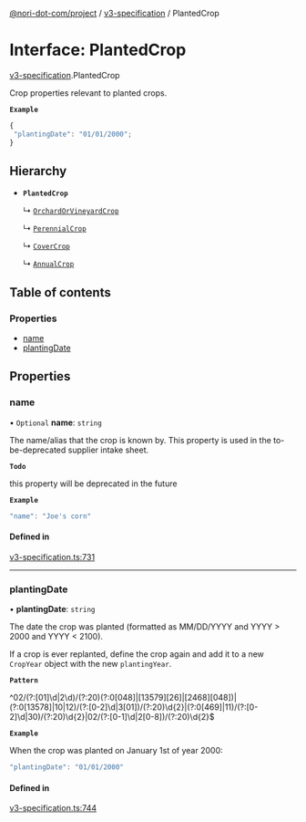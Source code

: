 [@nori-dot-com/project](../README.md) / [v3-specification](../modules/v3_specification.md) / PlantedCrop

# Interface: PlantedCrop

[v3-specification](../modules/v3_specification.md).PlantedCrop

Crop properties relevant to planted crops.

**`Example`**

```js
{
 "plantingDate": "01/01/2000";
}
```

## Hierarchy

- **`PlantedCrop`**

  ↳ [`OrchardOrVineyardCrop`](v3_specification.OrchardOrVineyardCrop.md)

  ↳ [`PerennialCrop`](v3_specification.PerennialCrop.md)

  ↳ [`CoverCrop`](v3_specification.CoverCrop.md)

  ↳ [`AnnualCrop`](v3_specification.AnnualCrop.md)

## Table of contents

### Properties

- [name](v3_specification.PlantedCrop.md#name)
- [plantingDate](v3_specification.PlantedCrop.md#plantingdate)

## Properties

### name

• `Optional` **name**: `string`

The name/alias that the crop is known by. This property is used in the to-be-deprecated supplier intake sheet.

**`Todo`**

this property will be deprecated in the future

**`Example`**

```js
"name": "Joe's corn"
```

#### Defined in

[v3-specification.ts:731](https://github.com/nori-dot-eco/nori-dot-com/blob/4c0d342/packages/project/src/v3-specification.ts#L731)

___

### plantingDate

• **plantingDate**: `string`

The date the crop was planted (formatted as MM/DD/YYYY and YYYY > 2000 and YYYY < 2100).

If a crop is ever replanted, define the crop again and add it to a new `CropYear` object with the new `plantingYear`.

**`Pattern`**

^02/(?:[01]\d|2\d)/(?:20)(?:0[048]|[13579][26]|[2468][048])|(?:0[13578]|10|12)/(?:[0-2]\d|3[01])/(?:20)\d{2}|(?:0[469]|11)/(?:[0-2]\d|30)/(?:20)\d{2}|02/(?:[0-1]\d|2[0-8])/(?:20)\d{2}$

**`Example`**

<caption>When the crop was planted on January 1st of year 2000:</caption>

```js
"plantingDate": "01/01/2000"
```

#### Defined in

[v3-specification.ts:744](https://github.com/nori-dot-eco/nori-dot-com/blob/4c0d342/packages/project/src/v3-specification.ts#L744)
